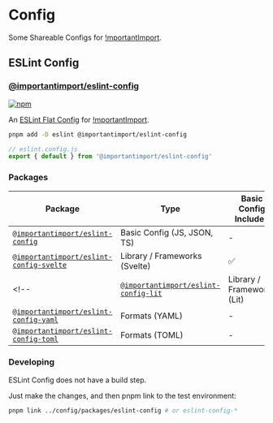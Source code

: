 # Config

Some Shareable Configs for [!mportantImport](https://github.com/importantimport).

## ESLint Config

### [@importantimport/eslint-config](/packages/eslint-config/)

[![npm](https://img.shields.io/npm/v/@importantimport/eslint-config)](https://npmjs.com/package/@importantimport/eslint-config)

An [ESLint Flat Config](https://eslint.org/docs/latest/use/configure/configuration-files-new) for [!mportantImport](https://github.com/importantimport).

```bash
pnpm add -D eslint @importantimport/eslint-config
```

```js
// eslint.config.js
export { default } from '@importantimport/eslint-config'
```

### Packages

| Package | Type | Basic Config Included | Basic Config Required |
| - | - | - | - |
| [`@importantimport/eslint-config`](/packages/eslint-config) | Basic Config (JS, JSON, TS) | - | - |
| [`@importantimport/eslint-config-svelte`](/packages/eslint-config-svelte) | Library / Frameworks (Svelte) | ✅ | - |
<!-- | [`@importantimport/eslint-config-lit`](/packages/eslint-config-lit) | Library / Frameworks (Lit) | ✅ | - |
| [`@importantimport/eslint-config-yaml`](/packages/eslint-config-yaml) | Formats (YAML) | - | - |
| [`@importantimport/eslint-config-toml`](/packages/eslint-config-toml) | Formats (TOML) | - | - | -->

### Developing

ESLint Config does not have a build step.

Just make the changes, and then pnpm link to the test environment:

```bash
pnpm link ../config/packages/eslint-config # or eslint-config-*
```
